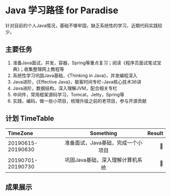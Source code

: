 # Java 学习路径 for Paradise

针对目前的个人Java情况，基础不够牢固，缺乏系统性的学习，近期代码实践较少。

## 主要任务

1. 准备Java面试，并发，容器，Spring等重点复习；阅读《程序员面试笔试宝典》；收集整理网上教程等
2. 系统性学习巩固Java基础，《Thinking in Java》，并发编程深入
3. Java进阶，《Effective Java》，极客时间专栏-Java核心技术36讲
4. Java进阶，数据结构，深入理解JVM，配合相关专栏
5. 中间件，常用框架源码学习，Tomcat，Jetty，Spring等
6. 实践，编码，做一些小项目，梳理升级之前的老项目，参与开源贡献

## 计划 TimeTable
|TimeZone|Something|Result
|:---|:---:|---:|
|20190615-20190630|准备面试，Java基础，完成一个小项目|:100:|
|20190701-20190730| 巩固Java基础，深入理解计算机系统|:tada:|

## 成果展示

